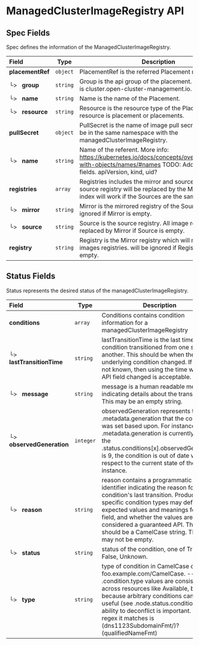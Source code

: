 # ManagedClusterImageRegistry API

## Spec Fields

Spec defines the information of the ManagedClusterImageRegistry.

| Field | Type | Description | Validations |
|:---|---|---|---|
|  **placementRef** | `object` | PlacementRef is the referred Placement name. | N/A |
| └>&nbsp;&nbsp; **group** | `string` | Group is the api group of the placement. Current group is cluster.open-cluster-management.io. | N/A |
| └>&nbsp;&nbsp; **name** | `string` | Name is the name of the Placement. | N/A |
| └>&nbsp;&nbsp; **resource** | `string` | Resource is the resource type of the Placement. Current resource is placement or placements. | N/A |
|  **pullSecret** | `object` | PullSecret is the name of image pull secret which should be in the same namespace with the managedClusterImageRegistry. | N/A |
| └>&nbsp;&nbsp; **name** | `string` | Name of the referent. More info: https://kubernetes.io/docs/concepts/overview/working-with-objects/names/#names TODO: Add other useful fields. apiVersion, kind, uid? | N/A |
|  **registries** | `array` | Registries includes the mirror and source registries. The source registry will be replaced by the Mirror. The larger index will work if the Sources are the same. | N/A |
| └>&nbsp;&nbsp; **mirror** | `string` | Mirror is the mirrored registry of the Source. Will be ignored if Mirror is empty. | N/A |
| └>&nbsp;&nbsp; **source** | `string` | Source is the source registry. All image registries will be replaced by Mirror if Source is empty. | N/A |
|  **registry** | `string` | Registry is the Mirror registry which will replace all images registries. will be ignored if Registries is not empty. | N/A |
## Status Fields

Status represents the desired status of the managedClusterImageRegistry.

| Field | Type | Description | Validations |
|:---|---|---|---|
|  **conditions** | `array` | Conditions contains condition information for a managedClusterImageRegistry | N/A |
| └>&nbsp;&nbsp; **lastTransitionTime** | `string` | lastTransitionTime is the last time the condition transitioned from one status to another. This should be when the underlying condition changed.  If that is not known, then using the time when the API field changed is acceptable. | N/A |
| └>&nbsp;&nbsp; **message** | `string` | message is a human readable message indicating details about the transition. This may be an empty string. | N/A |
| └>&nbsp;&nbsp; **observedGeneration** | `integer` | observedGeneration represents the .metadata.generation that the condition was set based upon. For instance, if .metadata.generation is currently 12, but the .status.conditions[x].observedGeneration is 9, the condition is out of date with respect to the current state of the instance. | `Minimum=0` |
| └>&nbsp;&nbsp; **reason** | `string` | reason contains a programmatic identifier indicating the reason for the condition's last transition. Producers of specific condition types may define expected values and meanings for this field, and whether the values are considered a guaranteed API. The value should be a CamelCase string. This field may not be empty. | `Pattern=^[A-Za-z]([A-Za-z0-9_,:]*[A-Za-z0-9_])?$` |
| └>&nbsp;&nbsp; **status** | `string` | status of the condition, one of True, False, Unknown. | N/A |
| └>&nbsp;&nbsp; **type** | `string` | type of condition in CamelCase or in foo.example.com/CamelCase. --- Many .condition.type values are consistent across resources like Available, but because arbitrary conditions can be useful (see .node.status.conditions), the ability to deconflict is important. The regex it matches is (dns1123SubdomainFmt/)?(qualifiedNameFmt) | `Pattern=^([a-z0-9]([-a-z0-9]*[a-z0-9])?(\.[a-z0-9]([-a-z0-9]*[a-z0-9])?)*/)?(([A-Za-z0-9][-A-Za-z0-9_.]*)?[A-Za-z0-9])$` |

